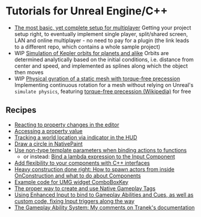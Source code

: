# Tutorials for Unreal Engine/C++

* [The most basic, yet complete setup for multiplayer](https://github.com/rubenmoor/TutorialMPBasics) Getting your project setup
  right, to eventually implement single player, split/shared screen, LAN and online multiplayer - no need
  to pay for a plugin (the link leads to a different repo, which contains a whole sample project)
* WIP [Simulation of Kepler orbits for planets and alike](KeplerOrbits.md) Orbits are determined analytically based on the initial
  conditions, i.e. distance from center and speed, and implemented as splines along which the object then moves
* WIP [Physical gyration of a static mesh with torque-free precession](PhysicalGyration.md) Implementing
  continuous rotation for a mesh without relying on Unreal's  `simulate physics`, featuring [torque-free
  precession (Wikipedia)](https://en.wikipedia.org/wiki/Precession) for free
  
## Recipes

* [Reacting to property changes in the editor](PostEditChangeProperty.md)
* [Accessing a property value](AccessPropertyValue.md)
* [Tracking a world location via indicator in the HUD](TrackingIndicator.md)
* [Draw a circle in NativePaint](MakeCircle.md)
* [Use non-type template parameters when binding actions to functions](BindInputToTemplatedFunction.md)
  * or instead: [Bind a lambda expression to the Input Component](InputBindLambda.md)
* [Add flexibility to your components with C++ interfaces](ActorComponentInterface.md)
* [Heavy construction done right: How to spawn actors from inside OnConstruction and what to do about Components](HeavyConstruction.md)
* [Example code for UMG widget ComboBoxKey](ComboBoxKey.md)
* [The proper way to create and use Native Gameplay Tags](NativeGameplayTags.md)
* [Using Enhanced Input to bind to Gameplay Abilities and Cues, as well as custom code, fixing Input triggers along the way](EnhancedInputWithAbilities.md)
* [The Gameplay Ability System: My comments on Tranek's documentation](CommentsOnTranekGASDocumentation.md)
